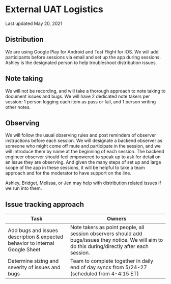 # External UAT Logistics

Last updated May 20, 2021



## Distribution
We are using Google Play for Android and Test Flight for iOS. We will add participants before sessions via email and set up the app during sessions. Ashley is the designated person to help troubleshoot distribution issues.

## Note taking
We will not be recording, and will take a thorough approach to note taking to document issues and bugs. We will have 2 dedicated note takers per session: 1 person logging each item as pass or fail, and 1 person writing other notes.

## Observing
We will follow the usual observing rules and post reminders of observer instructions before each session. We will designate a backend observer as someone who might come off mute and participate in the session, and we will introduce them by name at the beginning of each session. The backend engineer observer should feel empowered to speak up to ask for detail on an issue they are observing. And given the many steps of set up and large scope of the app in these sessions, it will be helpful to take a team approach and for the moderator to have support on the line. 

Ashley, Bridget, Melissa, or Jen may help with distribution related issues if we run into them.


## Issue tracking approach 

|  Task 	|  Owners 	|   
|---	|---	|
| Add bugs and issues description & expected behavior to internal Google Sheet 	|  Note takers as point people, all session observers should add bugs/issues they notice. We will aim to do this during/directly after each session. 	| 
| Determine sizing and severity of issues and bugs 	|   Team to complete together in daily end of day syncs from 5/24-27 (scheduled from 4-4:15 ET)	|     
